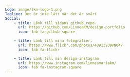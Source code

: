 ```yaml
---
Logo: image/lkm-logo-1.png
Tagline: Det är inte lätt när det är svårt
Social:
    - title: Länk till sidans github repo.
      url: https://github.com/LinneaKM/design-portfolio
      icon: fab fa-github-square
    
    - title: Länk till mina fotografier.
      url: https://www.flickr.com/photos/48913939@N04/
      icon: fab fa-flickr

    - title: Länk till min design-instagram
      url: https://www.instagram.com/linneamariakm/
      icon: fab fa-instagram-square
---
```


